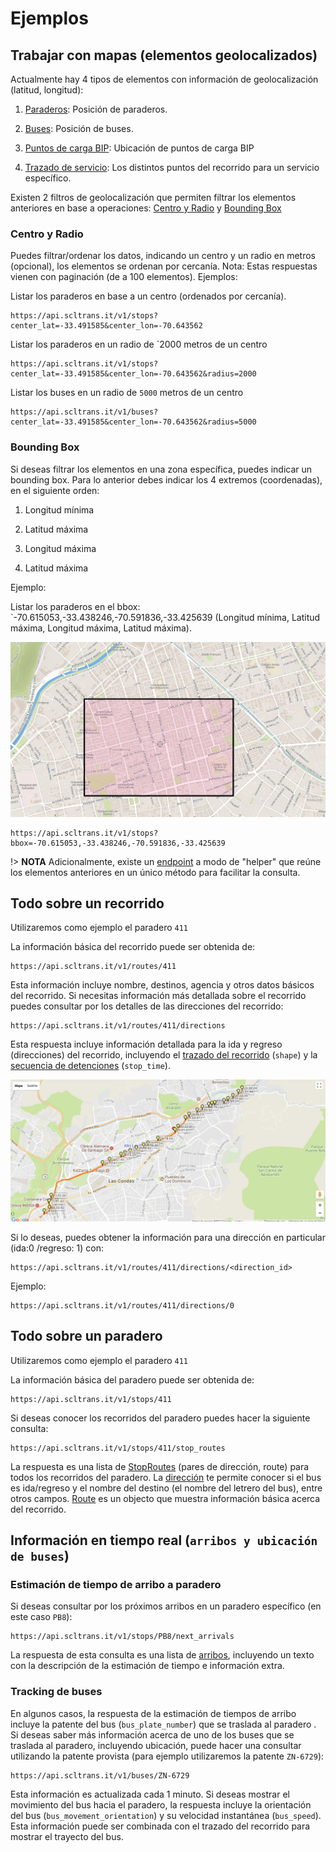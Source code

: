 # Ejemplos

## Trabajar con mapas (elementos geolocalizados)

Actualmente hay 4 tipos de elementos con información de geolocalización (latitud, longitud):
1. [Paraderos](api.md?id=stops): Posición de paraderos.

2. [Buses](api.md?id=buses): Posición de buses.

3. [Puntos de carga BIP](api.md?id=bip-spots-puntos-carga): Ubicación de puntos de carga BIP

4. [Trazado de servicio](api.md?id=secuencia-de-detenci%c3%b3n-para-viaje): Los distintos puntos del recorrido para un servicio específico.


Existen 2 filtros de geolocalización que permiten filtrar los elementos anteriores en base a operaciones: [Centro y Radio](#centro-y-radio) y [Bounding Box](#bounding-box)

### Centro y Radio

Puedes filtrar/ordenar los datos, indicando un centro y un radio en metros (opcional), los elementos se ordenan por cercanía. Nota: Estas respuestas vienen con paginación (de a 100 elementos). Ejemplos:

Listar los paraderos en base a un centro (ordenados por cercanía).

```
https://api.scltrans.it/v1/stops?center_lat=-33.491585&center_lon=-70.643562
```

Listar los paraderos en un radio de `2000 metros de un centro

```
https://api.scltrans.it/v1/stops?center_lat=-33.491585&center_lon=-70.643562&radius=2000
```

Listar los buses en un radio de `5000` metros de un centro 

```
https://api.scltrans.it/v1/buses?center_lat=-33.491585&center_lon=-70.643562&radius=5000
```

### Bounding Box

Si deseas filtrar los elementos en una zona específica, puedes indicar un bounding box. Para lo anterior debes indicar los 4 extremos (coordenadas), en el siguiente orden:
    
1. Longitud mínima

2. Latitud máxima

3. Longitud máxima

4. Latitud máxima

Ejemplo:

Listar los paraderos en el bbox: `-70.615053,-33.438246,-70.591836,-33.425639 (Longitud mínima, Latitud máxima, Longitud máxima, Latitud máxima).

![bbox](media/bbox.jpg)

```
https://api.scltrans.it/v1/stops?bbox=-70.615053,-33.438246,-70.591836,-33.425639
```

!> **NOTA** Adicionalmente, existe un [endpoint](api.md?id=map) a modo de "helper" que reúne los elementos anteriores en un único método para facilitar la consulta.

## Todo sobre un recorrido

Utilizaremos como ejemplo el paradero `411`

La información básica del recorrido puede ser obtenida de:

```
https://api.scltrans.it/v1/routes/411
```
Esta información incluye nombre, destinos, agencia y otros datos básicos del recorrido. Si necesitas información más detallada sobre el recorrido puedes consultar por los detalles de las direcciones del recorrido:

```
https://api.scltrans.it/v1/routes/411/directions
```

Esta respuesta incluye información detallada para la ida y regreso (direcciones) del recorrido, incluyendo el [trazado del recorrido](api.md?id=shape) (`shape`) y la [secuencia de detenciones](api.md?id=stoptime) (`stop_time`).

![shape_stop_times](media/shape_stop_times.jpg)


Si lo deseas, puedes obtener la información para una dirección en particular (ida:0 /regreso: 1) con:

```
https://api.scltrans.it/v1/routes/411/directions/<direction_id>
```

Ejemplo:

```
https://api.scltrans.it/v1/routes/411/directions/0
```

## Todo sobre un paradero

Utilizaremos como ejemplo el paradero `411`

La información básica del paradero puede ser obtenida de:

```
https://api.scltrans.it/v1/stops/411
```
Si deseas conocer los recorridos del paradero puedes hacer la siguiente consulta:

```
https://api.scltrans.it/v1/stops/411/stop_routes
```
La respuesta es una lista de [StopRoutes](api.md?id=stoproute) (pares de dirección, route) para todos los recorridos del paradero.
La [dirección](api.md?id=direction-simplificada) te permite conocer si el bus es ida/regreso y el nombre del destino (el nombre del letrero del bus), entre otros campos. [Route](api.md?id=route) es un objecto que muestra información básica acerca del recorrido.


## Información en tiempo real (`arribos y ubicación de buses`)

### Estimación de tiempo de arribo a paradero

Si deseas consultar por los próximos arribos en un paradero específico (en este caso `PB8`):

```
https://api.scltrans.it/v1/stops/PB8/next_arrivals
```
 
La respuesta de esta consulta es una lista de [arribos](api.md?id=arrival), incluyendo un texto con la descripción de la estimación de tiempo e información extra. 

### Tracking de buses 

En algunos casos, la respuesta de la estimación de tiempos de arribo incluye la patente del bus (`bus_plate_number`) que se traslada al paradero . Si deseas saber más información acerca de uno de los buses que se traslada al paradero, incluyendo ubicación, puede hacer una consultar utilizando la patente provista (para ejemplo utilizaremos la patente `ZN-6729`):


```
https://api.scltrans.it/v1/buses/ZN-6729
```

Esta información es actualizada cada 1 minuto. Si deseas mostrar el movimiento del bus hacia el paradero, la respuesta incluye la orientación del bus (`bus_movement_orientation`) y su velocidad instantánea (`bus_speed`). Esta información puede ser combinada con el trazado del recorrido para mostrar el trayecto del bus.  




